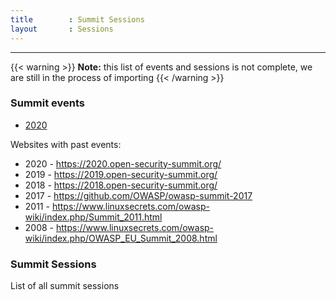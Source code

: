 ```yaml
---
title        : Summit Sessions
layout       : Sessions
---
```


---
{{< warning >}}
**Note:** this list of events and sessions is not complete, we are still in the process of importing
{{< /warning >}}


### Summit events

- [2020](2020)

Websites with past events:
 - 2020 - https://2020.open-security-summit.org/
 - 2019 - https://2019.open-security-summit.org/
 - 2018 - https://2018.open-security-summit.org/
 - 2017 - https://github.com/OWASP/owasp-summit-2017
 - 2011 - https://www.linuxsecrets.com/owasp-wiki/index.php/Summit_2011.html
 - 2008 - https://www.linuxsecrets.com/owasp-wiki/index.php/OWASP_EU_Summit_2008.html


### Summit Sessions


List of all summit sessions